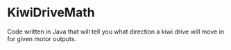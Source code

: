 # KiwiDriveMath
Code written in Java that will tell you what direction a kiwi drive will move in for given motor outputs.
